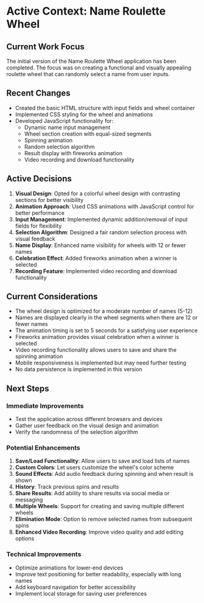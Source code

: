 # Active Context: Name Roulette Wheel

## Current Work Focus
The initial version of the Name Roulette Wheel application has been completed. The focus was on creating a functional and visually appealing roulette wheel that can randomly select a name from user inputs.

## Recent Changes
- Created the basic HTML structure with input fields and wheel container
- Implemented CSS styling for the wheel and animations
- Developed JavaScript functionality for:
  - Dynamic name input management
  - Wheel section creation with equal-sized segments
  - Spinning animation
  - Random selection algorithm
  - Result display with fireworks animation
  - Video recording and download functionality

## Active Decisions
1. **Visual Design**: Opted for a colorful wheel design with contrasting sections for better visibility
2. **Animation Approach**: Used CSS animations with JavaScript control for better performance
3. **Input Management**: Implemented dynamic addition/removal of input fields for flexibility
4. **Selection Algorithm**: Designed a fair random selection process with visual feedback
5. **Name Display**: Enhanced name visibility for wheels with 12 or fewer names
6. **Celebration Effect**: Added fireworks animation when a winner is selected
7. **Recording Feature**: Implemented video recording and download functionality

## Current Considerations
- The wheel design is optimized for a moderate number of names (5-12)
- Names are displayed clearly in the wheel segments when there are 12 or fewer names
- The animation timing is set to 5 seconds for a satisfying user experience
- Fireworks animation provides visual celebration when a winner is selected
- Video recording functionality allows users to save and share the spinning animation
- Mobile responsiveness is implemented but may need further testing
- No data persistence is implemented in this version

## Next Steps

### Immediate Improvements
- Test the application across different browsers and devices
- Gather user feedback on the visual design and animation
- Verify the randomness of the selection algorithm

### Potential Enhancements
1. **Save/Load Functionality**: Allow users to save and load lists of names
2. **Custom Colors**: Let users customize the wheel's color scheme
3. **Sound Effects**: Add audio feedback during spinning and when result is shown
4. **History**: Track previous spins and results
5. **Share Results**: Add ability to share results via social media or messaging
6. **Multiple Wheels**: Support for creating and saving multiple different wheels
7. **Elimination Mode**: Option to remove selected names from subsequent spins
8. **Enhanced Video Recording**: Improve video quality and add editing options

### Technical Improvements
- Optimize animations for lower-end devices
- Improve text positioning for better readability, especially with long names
- Add keyboard navigation for better accessibility
- Implement local storage for saving user preferences
